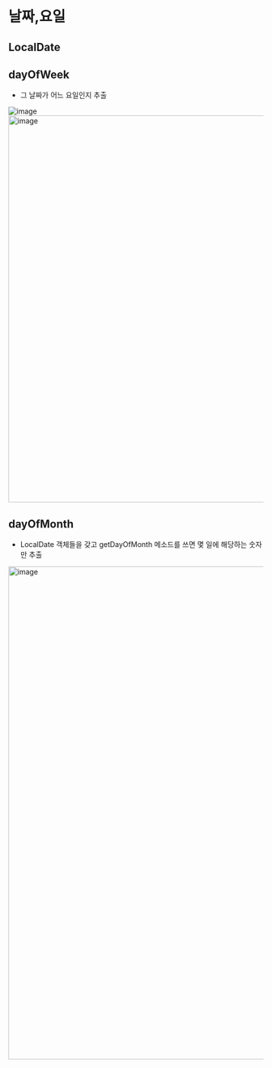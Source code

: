 # 날짜,요일
## LocalDate

## dayOfWeek
- 그 날짜가 어느 요일인지 추출

![image](https://github.com/skylar1220/wootech-final-test-study/assets/110809927/c26fe5ba-08af-49a9-acf6-d0a1d2a93a20)
<img width="763" alt="image" src="https://github.com/skylar1220/wootech-final-test-study/assets/110809927/482820c6-7873-4d01-bb41-510ccc570a1c">

## dayOfMonth
- LocalDate 객체들을 갖고 getDayOfMonth 메소드를 쓰면 몇 일에 해당하는 숫자만 추출
<img width="972" alt="image" src="https://github.com/skylar1220/wootech-final-test-study/assets/110809927/995e6eaa-875c-4419-931b-23dd04773fd9">
